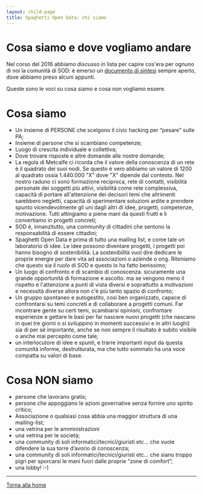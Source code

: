 ```yaml
---
layout: child-page
title: Spaghetti Open Data: chi siamo
---
```


# Cosa siamo e dove vogliamo andare 

Nel corso del 2016 abbiamo discusso in lista per capire cos'era per ognuno di noi la comunità di SOD: è emerso un [documento di sintesi](https://docs.google.com/document/d/1iNkXpWZwVQRglXiGjaqLE0hJOetN9NdN1L5cddl__Mk/edit#) sempre aperto, dove abbiamo preso alcuni appunti.

Queste sono le voci su cosa siamo e cosa non vogliamo essere.

# Cosa siamo
* Un insieme di PERSONE che scelgono il civic hacking per “pesare” sulle PA;
* Insieme di persone che si scambiano competenze;
* Luogo di crescita individuale e collettiva;
* Dove trovare risposte e altre domande alle nostre domande;
* La regola di Metcalfe ci ricorda che il valore della conoscenza di un rete è il quadrato dei suoi nodi. Se questo è vero abbiamo un valore di 1200 al quadrato ossia 1.440.000 "X" dove "X" dipende dal contesto. Nel nostro raduno ci sono formazione reciproca, rete di contatti, visibilità personale dei soggetti più attivi, visibilità come rete complessiva, capacità di portare all'attenzione dei decisori temi che altrimenti sarebbero negletti, capacità di sperimentare soluzioni ardite e prendere spunto vicendevolmente gli uni dagli altri di idee, progetti, competenze, motivazione. Tutti attingiamo a piene mani da questi frutti e li convertiamo in progetti concreti;
* SOD è, innanzitutto, una community di cittadini che sentono la responsabilità di essere cittadini;
* Spaghetti Open Data è prima di tutto una mailing list, e come tale un laboratorio di idee. Le idee possono diventare progetti, i progetti poi hanno bisogno di sostenibilità. La sostenibilità vuol dire dedicare le proprie energie per dare vita ad associazioni o aziende o ong. Riteniamo che questo sia il ruolo di SOD e questo lo ha fatto benissimo;
* Un luogo di confronto e di scambio di conoscenza. sicuramente una grande opportunità di formazione e ascolto. ma se vengono meno il rispetto e l'attenzione a punti di vista diversi e soprattutto a motivazioni e necessità diverse allora non c'è più tanto spazio di confronto;
* Un gruppo spontaneo e autogestito, così ben organizzato, capace di confrontarsi su temi concreti e di collaborare a progetti comuni. Far incontrare gente su certi temi, scambiarsi opinioni, confrontare esperienze e gettare le basi per far nascere nuovi progetti (che nascano in quei tre giorni o si sviluppino in momenti successivi e in altri luoghi) sia di per sé importante, anche se non sempre il risultato è subito visibile o anche mai percepito come tale;
* un interlocutore di idee e spunti, e trarre importanti input da questa comunità informe, destrutturata, ma che tutto sommato ha una voce compatta su valori di base.

# Cosa NON siamo
* persone che lavorano gratis;
* persone che appoggiano le azioni governative senza fornire uno spirito critico;
* Associazione o qualsiasi cosa abbia una maggior struttura di una mailing-list;
* una vetrina per le amministrazioni
* una vetrina per le società;
* una community di soli informatici/tecnici/giuristi etc… che vuole difendere la sua torre d’avorio di conoscenza;
* una community di soli informatici/tecnici/giuristi etc… che siano troppo pigri per sporcarsi le mani fuori dalle proprie “zone di comfort”;
* una lobby! :-)

---

[Torna alla home](./)



